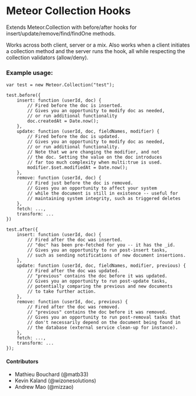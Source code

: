 # Meteor Collection Hooks

Extends Meteor.Collection with before/after hooks for insert/update/remove/find/findOne methods.

Works across both client, server or a mix. Also works when a client initiates a collection method and the server runs the hook, all while respecting the collection validators (allow/deny).

### Example usage:

```
var test = new Meteor.Collection("test");

test.before({
	insert: function (userId, doc) {
		// Fired before the doc is inserted.
		// Gives you an opportunity to modify doc as needed,
		// or run additional functionality
		doc.createdAt = Date.now();
	},
	update: function (userId, doc, fieldNames, modifier) {
		// Fired before the doc is updated.
		// Gives you an opportunity to modify doc as needed,
		// or run additional functionality.
		// Note that we are changing the modifier, and not
		// the doc. Setting the value on the doc introduces
		// far too much complexity when multi:true is used.
		modifier.$set.modifiedAt = Date.now();
	},
	remove: function (userId, doc) {
		// Fired just before the doc is removed.
		// Gives you an opportunity to affect your system
		// while the document is still in existence -- useful for
		// maintaining system integrity, such as triggered deletes
	},
	fetch: ...,
	transform: ...
})

test.after({
	insert: function (userId, doc) {
		// Fired after the doc was inserted.
		// "doc" has been pre-fetched for you -- it has the _id.
		// Gives you an opportunity to run post-insert tasks,
		// such as sending notifications of new document insertions.
	},
	update: function (userId, doc, fieldNames, modifier, previous) {
		// Fired after the doc was updated.
		// "previous" contains the doc before it was updated.
		// Gives you an opportunity to run post-update tasks,
		// potentially comparing the previous and new documents
		// to take further action.
	},
	remove: function (userId, doc, previous) {
		// Fired after the doc was removed.
		// "previous" contains the doc before it was removed.
		// Gives you an opportunity to run post-removal tasks that
		// don't necessarily depend on the document being found in
		// the database (external service clean-up for instance).
	},
	fetch: ...,
	transform: ...
});
```

#### Contributors

- Mathieu Bouchard (@matb33)
- Kevin Kaland (@wizonesolutions)
- Andrew Mao (@mizzao)